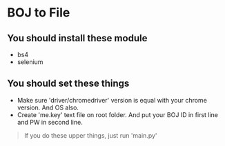 # BOJ to File


## You should install these module
- bs4
- selenium

## You should set these things
- Make sure 'driver/chromedriver' version is equal with your chrome version. And OS also.
- Create 'me.key' text file on root folder. And put your BOJ ID in first line and PW in second line.

> If you do these upper things, just run 'main.py' 